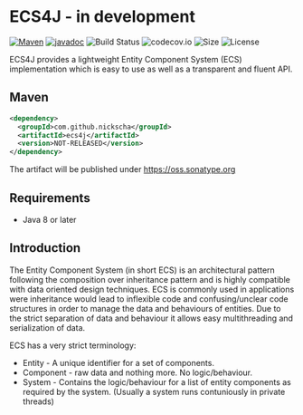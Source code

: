 # ECS4J - in development

[![Maven](https://maven-badges.herokuapp.com/maven-central/com.github.nickscha/ecs4j/badge.svg)](https://maven-badges.herokuapp.com/maven-central/com.github.nickscha/ecs4j)
[![javadoc](http://javadoc.io/badge/com.github.nickscha/ecs4j.svg)](http://javadoc.io/doc/com.github.nickscha/ecs4j)
![Build Status](https://travis-ci.org/nickscha/ecs4j.svg?branch=master)
![codecov.io](https://codecov.io/github/nickscha/ecs4j/coverage.svg?branch=master)
![Size](https://reposs.herokuapp.com/?path=nickscha/ecs4j)
![License](https://img.shields.io/hexpm/l/plug.svg)

ECS4J provides a lightweight Entity Component System (ECS) implementation which is easy to use as well as a transparent and fluent API.

## Maven
```xml
<dependency>
  <groupId>com.github.nickscha</groupId>
  <artifactId>ecs4j</artifactId>
  <version>NOT-RELEASED</version>
</dependency>
```

The artifact will be published under https://oss.sonatype.org

## Requirements
* Java 8 or later

## Introduction
The Entity Component System (in short ECS) is an architectural pattern following the composition over inheritance pattern and is highly compatible with data oriented design techniques. 
ECS is commonly used in applications were inheritance would lead to inflexible code
and confusing/unclear code structures in order to manage the data and
behaviours of entities. Due to the strict separation of data and behaviour it
allows easy multithreading and serialization of data.

ECS has a very strict terminology:
* Entity - A unique identifier for a set of components.
* Component - raw data and nothing more. No logic/behaviour.
* System - Contains the logic/behaviour for a list of entity components as required by the system. (Usually a system runs contuniously in private threads)
